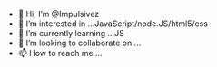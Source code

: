 - 👋 Hi, I’m @Impulsivez
- 👀 I’m interested in ...JavaScript/node.JS/html5/css
- 🌱 I’m currently learning ...JS
- 💞️ I’m looking to collaborate on ...
- 📫 How to reach me ...

<!---
Impulsivez/Impulsivez is a ✨ special ✨ repository because its `README.md` (this file) appears on your GitHub profile.
You can click the Preview link to take a look at your changes.
--->
